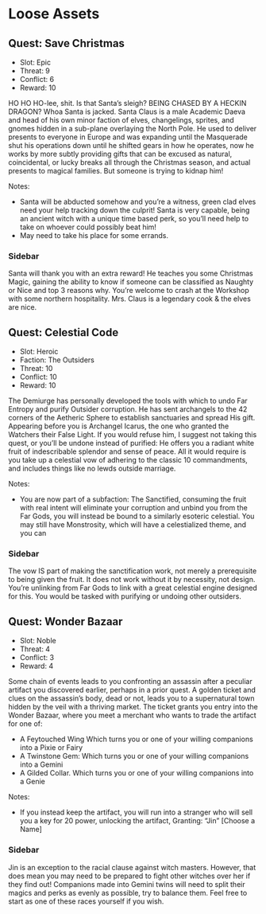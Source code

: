 # Loose Assets


## Quest: Save Christmas
- Slot: Epic
- Threat: 9
- Conflict: 6
- Reward: 10

HO HO HO-lee, shit. Is that Santa’s sleigh? BEING CHASED BY A HECKIN DRAGON? Whoa Santa is jacked. Santa Claus is a male Academic Daeva and head of his own minor faction of elves, changelings, sprites, and gnomes hidden in a sub-plane overlaying the North Pole. He used to deliver presents to everyone in Europe and was expanding until the Masquerade shut his operations down until he shifted gears in how he operates, now he works by more subtly providing gifts that can be excused as natural, coincidental, or lucky breaks all through the Christmas season, and actual presents to magical families. But someone is trying to kidnap him!

Notes:
+ Santa will be abducted somehow and you’re a witness, green clad elves need your help tracking down the culprit! Santa is very capable, being an ancient witch with a unique time based perk, so you’ll need help to take on whoever could possibly beat him!
+ May need to take his place for some errands.

### Sidebar
Santa will thank you with an extra reward! He teaches you some Christmas Magic, gaining the ability to know if someone can be classified as Naughty or Nice and top 3 reasons why. You’re welcome to crash at the Workshop with some northern hospitality. Mrs. Claus is a legendary cook & the elves are nice.


## Quest: Celestial Code
- Slot: Heroic
- Faction: The Outsiders
- Threat: 10
- Conflict: 10
- Reward: 10

The Demiurge has personally developed the tools with which to undo Far Entropy and purify Outsider corruption. He has sent archangels to the 42 corners of the Aetheric Sphere to establish sanctuaries and spread His gift. Appearing before you is Archangel Icarus, the one who granted the Watchers their False Light. If you would refuse him, I suggest not taking this quest, or you’ll be undone instead of purified: He offers you a radiant white fruit of indescribable splendor and sense of peace. All it would require is you take up a celestial vow of adhering to the classic 10 commandments, and includes things like no lewds outside marriage.

Notes:
+ You are now part of a subfaction: The Sanctified, consuming the fruit with real intent will eliminate your corruption and unbind you from the Far Gods, you will instead be bound to a similarly esoteric celestial. You may still have Monstrosity, which will have a celestialized theme, and you can

### Sidebar
The vow IS part of making the sanctification work, not merely a prerequisite to being given the fruit. It does not work without it by necessity, not design. You’re unlinking from Far Gods to link with a great celestial engine designed for this. 
You would be tasked with purifying or undoing other outsiders.


## Quest: Wonder Bazaar
- Slot: Noble
- Threat: 4
- Conflict: 3
- Reward: 4

Some chain of events leads to you confronting an assassin after a peculiar artifact you discovered earlier, perhaps in a prior quest. A golden ticket and clues on the assassin’s body, dead or not, leads you to a supernatural town hidden by the veil with a thriving market. The ticket grants you entry into the Wonder Bazaar, where you meet a merchant who wants to trade the artifact for one of:

- A Feytouched Wing Which turns you or one of your willing companions into a Pixie or Fairy
- A Twinstone Gem: Which turns you or one of your willing companions into a Gemini
- A Gilded Collar. Which turns you or one of your willing companions into a Genie

Notes:
+ If you instead keep the artifact, you will run into a stranger who will sell you a key for 20 power, unlocking the artifact, Granting: “Jin” [Choose a Name]

### Sidebar
Jin is an exception to the racial clause against witch masters. However, that does mean you may need to be prepared to fight other witches over her if they find out! 
Companions made into Gemini twins will need to split their magics and perks as evenly as possible, try to balance them. Feel free to start as one of these races yourself if you wish.
